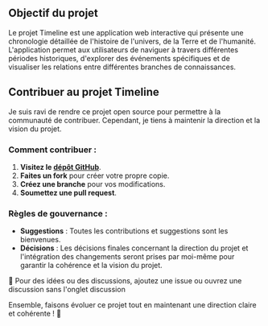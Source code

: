 ## Objectif du projet
Le projet Timeline est une application web interactive qui présente une chronologie détaillée de l'histoire de l'univers, de la Terre et de l'humanité. L'application permet aux utilisateurs de naviguer à travers différentes périodes historiques, d'explorer des événements spécifiques et de visualiser les relations entre différentes branches de connaissances.

## Contribuer au projet Timeline

Je suis ravi de rendre ce projet open source pour permettre à la communauté de contribuer. Cependant, je tiens à maintenir la direction et la vision du projet.

### Comment contribuer :

1. **Visitez le [dépôt GitHub](https://github.com/votre-projet)**.
2. **Faites un fork** pour créer votre propre copie.
3. **Créez une branche** pour vos modifications.
4. **Soumettez une pull request**.

### Règles de gouvernance :

- **Suggestions** : Toutes les contributions et suggestions sont les bienvenues.
- **Décisions** : Les décisions finales concernant la direction du projet et l'intégration des changements seront prises par moi-même pour garantir la cohérence et la vision du projet.

📧 Pour des idées ou des discussions, ajoutez une issue ou ouvrez une discussion sans l'onglet discussion

Ensemble, faisons évoluer ce projet tout en maintenant une direction claire et cohérente ! 🌌
